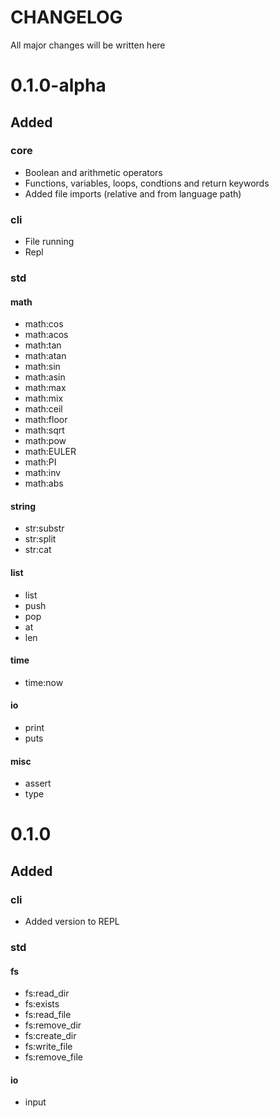 # CHANGELOG

All major changes will be written here

# 0.1.0-alpha

## Added

### core

- Boolean and arithmetic operators
- Functions, variables, loops, condtions and return keywords
- Added file imports (relative and from language path)

### cli 

- File running
- Repl

### std

#### math

- math:cos
- math:acos
- math:tan
- math:atan
- math:sin
- math:asin
- math:max
- math:mix
- math:ceil
- math:floor
- math:sqrt
- math:pow
- math:EULER
- math:PI
- math:inv
- math:abs

#### string

- str:substr
- str:split
- str:cat

#### list

- list
- push
- pop
- at 
- len

#### time

- time:now

#### io

- print
- puts

#### misc

- assert
- type

# 0.1.0 

## Added

### cli

- Added version to REPL

### std

#### fs

- fs:read_dir
- fs:exists
- fs:read_file
- fs:remove_dir
- fs:create_dir
- fs:write_file
- fs:remove_file

#### io

- input
